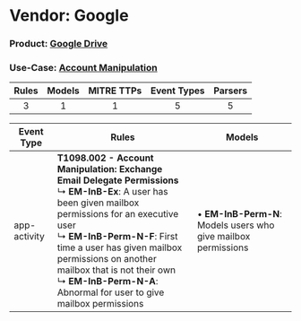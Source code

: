 Vendor: Google
==============
### Product: [Google Drive](../ds_google_google_drive.md)
### Use-Case: [Account Manipulation](../../../../UseCases/uc_account_manipulation.md)

| Rules | Models | MITRE TTPs | Event Types | Parsers |
|:-----:|:------:|:----------:|:-----------:|:-------:|
|   3   |   1    |     1      |      5      |    5    |

| Event Type   | Rules                                                                                                                                                                                                                                                                                                                                                                   | Models                                                             |
| ------------ | ----------------------------------------------------------------------------------------------------------------------------------------------------------------------------------------------------------------------------------------------------------------------------------------------------------------------------------------------------------------------- | ------------------------------------------------------------------ |
| app-activity | <b>T1098.002 - Account Manipulation: Exchange Email Delegate Permissions</b><br> ↳ <b>EM-InB-Ex</b>: A user has been given mailbox permissions for an executive user<br> ↳ <b>EM-InB-Perm-N-F</b>: First time a user has given mailbox permissions on another mailbox that is not their own<br> ↳ <b>EM-InB-Perm-N-A</b>: Abnormal for user to give mailbox permissions |  • <b>EM-InB-Perm-N</b>: Models users who give mailbox permissions |